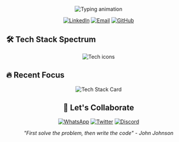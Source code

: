 <p align="center">
  <img src="https://readme-typing-svg.herokuapp.com?font=Fira+Code&size=26&duration=4000&pause=1000&color=00C4B4&center=true&vCenter=true&width=500&lines=Hi+👋+I'm+Mohammed+Yassar;Full+Stack+Developer;AI+Integration;Clean+Code+Advocate" alt="Typing animation">
</p>
<div align="center">
  
[![LinkedIn](https://img.shields.io/badge/-CONNECT%20ON%20LINKEDIN-0A66C2?style=for-the-badge&logo=linkedin&logoColor=white)](https://linkedin.com/in/mohd-yassar)
[![Email](https://img.shields.io/badge/-REACH%20ME%20VIA%20EMAIL-EA4335?style=for-the-badge&logo=gmail&logoColor=white)](mailto:mohdyassarkt@gmail.com)
[![GitHub](https://img.shields.io/badge/-EXPLORE%20MY%20CODE-181717?style=for-the-badge&logo=github)](https://github.com/mohdyaserkt)

</div>



## 🛠 **Tech Stack Spectrum**

<p align="center">
  <img src="https://skillicons.dev/icons?i=react,nextjs,ts,nodejs,py,graphql,mongodb,postgres,aws,docker,kubernetes,redux,tailwind,figma,git&perline=8" alt="Tech icons" />
</p>



## 🔥 **Recent Focus**

<!-- Animated tech carousel -->
<p align="center">
  <img src="https://github-readme-tech-stack.vercel.app/api/cards?title=Current%20Tech%20Focus&align=center&borderRadius=12&fontSize=16&lineCount=2&line1=Next.js,next.js,000;Node.js,node.js,339933;TypeScript,typescript,3178C6;Python,python,3776AB;&line2=AWS,aws,232F3E;Kubernetes,kubernetes,326CE5;Docker,docker,2496ED;LLaMA,llama,FFD700;" alt="Tech Stack Card" />
</p>



<!-- Animated contact section -->
<div align="center">
  
## 📡 **Let's Collaborate**
  
[![WhatsApp](https://img.shields.io/badge/-WHATSAPP%20ME-25D366?style=flat-square&logo=whatsapp&logoColor=white)](https://wa.me/918129028182)
[![Twitter](https://img.shields.io/badge/-TWEET%20ME-1DA1F2?style=flat-square&logo=twitter&logoColor=white)](https://twitter.com/)
[![Discord](https://img.shields.io/badge/-JOIN%20DISCORD-5865F2?style=flat-square&logo=discord&logoColor=white)](https://discord.com/)

</div>



<p align="center">
  <em>"First solve the problem, then write the code" - John Johnson</em>
</p>
